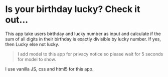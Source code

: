# Is your birthday lucky? Check it out...

This app take users birthday and lucky number as input and calculate if the sum of all digits in their birthday is exactly divisible by lucky number. If yes, then Lucky else not lucky.

> I add model to this app for privacy notice so please wait for 5 seconds for model to show.

I use vanilla JS, css and html5 for this app.
